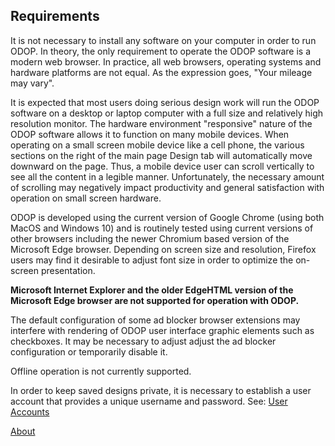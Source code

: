 ## Requirements

It is not necessary to install any software on your computer in order
to run ODOP.
In theory, the only requirement to operate the ODOP software is a modern web browser.
In practice, all web browsers, operating systems and hardware platforms are not equal.
As the expression goes, "Your mileage may vary".   

It is expected that most users doing serious design work will run the ODOP software on a
desktop or laptop computer with a full size and relatively high resolution monitor. 
The hardware environment "responsive" nature of the ODOP software allows 
it to function on many mobile devices.
When operating on a small screen mobile device like a cell phone, 
the various sections on the right of the main page Design tab will automatically 
move downward on the page.
Thus, a mobile device user can scroll vertically to see all the content in 
a legible manner.
Unfortunately, the necessary amount of scrolling may negatively impact productivity and 
general satisfaction with operation on small screen hardware.

ODOP is developed using the current version of Google Chrome (using both MacOS and Windows 10)
and is routinely tested using current versions of other browsers including 
the newer Chromium based version of the Microsoft Edge browser. 
Depending on screen size and resolution, 
Firefox users may find it desirable to adjust font size in order to optimize the on-screen presentation.   

**Microsoft Internet Explorer and the older EdgeHTML version of the Microsoft Edge browser are not supported for operation with ODOP.**  

The default configuration of some ad blocker browser extensions may interfere with rendering 
of ODOP user interface graphic elements such as checkboxes. 
It may be necessary to adjust adjust the ad blocker configuration or temporarily disable it.   

Offline operation is not currently supported.

In order to keep saved designs private, it is necessary to establish a user account that provides
a unique username and password.
See: [User Accounts](userAccounts)

[About](./)

